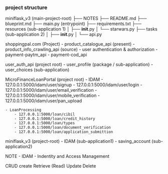 ### project structure


miniflask_v3   (main-project-root)
├── NOTES
├── README.md
├── blueprint.md
├── main.py    (entrypoint)
├── requirements.txt
├── resources  (sub-application 1)
│   ├── __init__.py
│   └── starwars.py
├── tasks      (sub-application 2)
│   ├── __init__.py
│   └── api.py

shoppingpal.com (Project) - product_catalogue_api (present) - product_info_crawling_api (source) - user authentication & authorization - payment-paytm_api - payment-cod_api


user_auth_api (project root)
    - user_profile  (package / sub-application)
    - user_choices  (sub-application)

MicroFinanceLoanPortal (project root)
    - IDAM 
        - 127.0.0.1:5000/idam/user/signup
        - 127.0.0.1:5000/idam/user/login
        - 127.0.0.1:5000/idam/user/email_verification
        - 127.0.0.1:5000/idam/user/mobile_verification
        - 127.0.0.1:5000/idam/user/pan_upload
        
    - LoanProcessing
        - 127.0.0.1:5000/loan/cibil
        - 127.0.0.1:5000/loan/credit_history
        - 127.0.0.1:5000/loan/types
        - 127.0.0.1:5000/loan/document_verification
        - 127.0.0.1:5000/loan/application_submittion
    



miniflask_v3  (project-root)
    - IDAM (sub-application1)
    - saving_account (sub-application2)


NOTE -
    IDAM - Indentity and Access Management

CRUD
create
Retrieve (Read)
Update
Delete